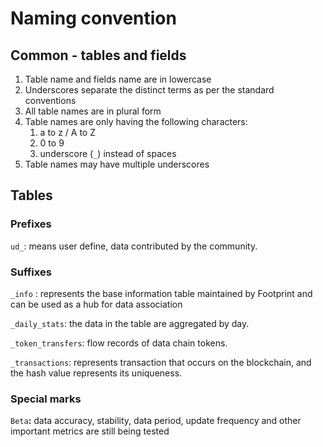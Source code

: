 # Naming convention

## **Common - tables and fields**

1. Table name and fields name are in lowercase
2. Underscores separate the distinct terms as per the standard conventions
3. All table names are in plural form&#x20;
4. Table names are only having the following characters:&#x20;
   1. a to z / A to Z
   2. 0 to 9
   3. underscore (`_`) instead of spaces&#x20;
5. Table names may have multiple underscores

## **Tables**

### **Prefixes**

`ud_`: means user define, data contributed by the community.

### Suffixes

`_info` : represents the base information table maintained by Footprint and can be used as a hub for data association

`_daily_stats`: the data in the table are aggregated by day.

`_token_transfers`: flow records of data chain tokens.

`_transactions`: represents transaction that occurs on the blockchain, and the hash value represents its uniqueness.

### Special marks

`Beta`**:** data accuracy, stability, data period, update frequency and other important metrics are still being tested
